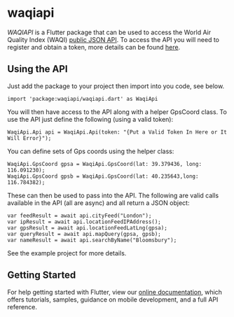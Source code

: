 # waqiapi

*WAQIAPI* is a Flutter package that can be used to access the World Air Quality Index (WAQI) [public JSON API](https://aqicn.org/json-api/doc/). To access the API you will need to register and obtain a token, more details can be found [here](https://aqicn.org/data-platform/token/#/).


## Using the API
Just add the package to your project then import into you code, see below.

```
import 'package:waqiapi/waqiapi.dart' as WaqiApi
```

You will then have access to the API along with a helper GpsCoord class. To use the API just define the following (using a valid token):

```
WaqiApi.Api api = WaqiApi.Api(token: "{Put a Valid Token In Here or It Will Error}");
```

You can define sets of Gps coords using the helper class: 

```
WaqiApi.GpsCoord gpsa = WaqiApi.GpsCoord(lat: 39.379436, long: 116.091230);
WaqiApi.GpsCoord gpsb = WaqiApi.GpsCoord(lat: 40.235643,long: 116.784382);
```

These can then be used to pass into the API. The following are valid calls available in the API (all are async) and all return a JSON object:

```
var feedResult = await api.cityFeed("London");
var ipResult = await api.locationFeedIPAddress();
var gpsResult = await api.locationFeedLatLng(gpsa);
var queryResult = await api.mapQuery(gpsa, gpsb);
var nameResult = await api.searchByName("Bloomsbury");
```


See the example project for more details.





## Getting Started

For help getting started with Flutter, view our 
[online documentation](https://flutter.dev/docs), which offers tutorials, 
samples, guidance on mobile development, and a full API reference.
